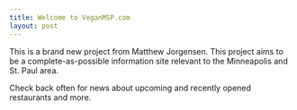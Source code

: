 ```yaml
---
title: Welcome to VeganMSP.com
layout: post
---
```


This is a brand new project from Matthew Jorgensen. This project aims to
be a complete-as-possible information site relevant to the Minneapolis
and St. Paul area.

Check back often for news about upcoming and recently opened restaurants
and more.
